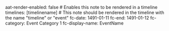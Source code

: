 aat-render-enabled: false # Enables this note to be rendered in a timeline
timelines: [timelinename] # This note should be rendered in the timeline with the name "timeline" or "event"
fc-date: 1491-01-11
fc-end: 1491-01-12
fc-category: Event Category 1
fc-display-name: EventName